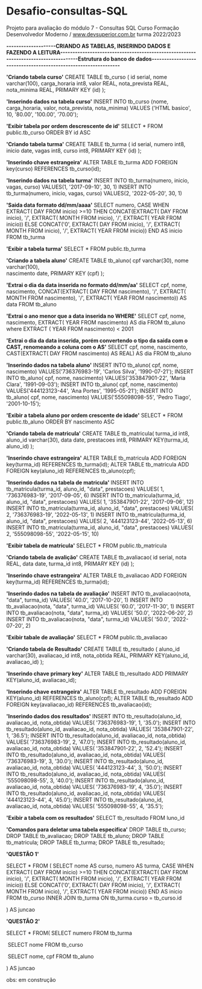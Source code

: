 # Desafio-consultas-SQL
Projeto para avaliação do módulo 7 - Consultas SQL Curso Formação Desenvolvedor Moderno / www.devsuperior.com.br turma 2022/2023

**--------------------CRIANDO AS TABELAS, INSERINDO DADOS E FAZENDO A LEITURA------------------------------------------------------------------------------------Estrutura do banco de dados----------------------------------------------------------------**

**'Criando tabela curso'**
CREATE TABLE tb_curso (
    id serial, 
    nome varchar(100), 
    carga_horaria int8,
	valor REAL,
	nota_prevista REAL, 
	nota_minima REAL,
    PRIMARY KEY (id) 
);

**'Inserindo dados na tabela curso'**
INSERT INTO tb_curso (nome, carga_horaria, valor, nota_prevista, nota_minima) VALUES ('HTML basico', 10, '80.00', '100.00', '70.00');

**'Exibir tabela por ordem descrescente de id'**
SELECT * FROM public.tb_curso
ORDER BY id ASC 

**'Criando tabela turma'**
CREATE TABLE tb_turma (
    id serial, 
    numero int8,
    inicio date,
	vagas int8,
	curso int8,
    PRIMARY KEY (id)
);

**'Inserindo chave estrangeira'**
ALTER TABLE tb_turma ADD FOREIGN key(curso) REFERENCES tb_curso(id); 

**'Inserindo dados na tabela turma'**
INSERT INTO tb_turma(numero, inicio, vagas, curso) VALUES(1, '2017-09-10', 30, 1)
INSERT INTO tb_turma(numero, inicio, vagas, curso) VALUES(2, '2022-05-20', 30, 1)

**'Saida data formato dd/mm/aaaa'**
	SELECT numero,
	CASE WHEN EXTRACT( DAY FROM inicio) >=10 THEN CONCAT(EXTRACT( DAY FROM inicio), '/', EXTRACT( MONTH FROM inicio), '/', EXTRACT( YEAR FROM inicio)) 
	ELSE CONCAT('0', EXTRACT( DAY FROM inicio), '/', EXTRACT( MONTH FROM inicio), '/', EXTRACT( YEAR FROM inicio)) 
	END AS inicio 
	FROM tb_turma

**'Exibir a tabela turma'**
SELECT * FROM public.tb_turma

**'Criando a tabela aluno'**
CREATE TABLE tb_aluno(
    cpf varchar(30),
	nome varchar(100),  
    nascimento date,
    PRIMARY KEY (cpf)
);

**'Extrai o dia da data inserida no formato dd/mm/aa'**
SELECT cpf, nome, nascimento, CONCAT(EXTRACT( DAY FROM nascimento), '/', EXTRACT( MONTH FROM nascimento), '/', EXTRACT( YEAR FROM nascimento)) AS data FROM tb_aluno

**'Extrai o ano menor que a data inserida no WHERE'**
SELECT cpf, nome, nascimento, EXTRACT( YEAR FROM nascimento) AS dia FROM tb_aluno where EXTRACT ( YEAR FROM nascimento) < 2001

**'Extrai o dia da data inserida, porém convertendo o tipo da saida com o CAST, renomeando a coluna com o AS'**
SELECT cpf, nome, nascimento, CAST(EXTRACT( DAY FROM nascimento) AS REAL) AS dia FROM tb_aluno

**'Inserindo dados na tabela aluno'**
INSERT INTO tb_aluno( cpf, nome, nascimento) VALUES('736376983-19', 'Carlos Silva', '1990-07-21');
INSERT INTO tb_aluno( cpf, nome, nascimento) VALUES('353847901-22', 'Maria Clara', '1991-09-03');
INSERT INTO tb_aluno( cpf, nome, nascimento) VALUES('444123123-44', 'Ana Portes', '1995-05-21');
INSERT INTO tb_aluno( cpf, nome, nascimento) VALUES('555098098-55', 'Pedro Tiago', '2001-10-15');

**'Exibir a tabela aluno por ordem crescente de idade'**
SELECT * FROM public.tb_aluno
ORDER BY nascimento ASC

**'Criando tabela de matricula'**
CREATE TABLE tb_matricula(
    turma_id int8,
    aluno_id varchar(30),
    data date,
	prestacoes int8,
	PRIMARY KEY(turma_id, aluno_id)
);

**'Inserindo chave estrangeira'**
ALTER TABLE tb_matricula ADD FOREIGN key(turma_id) REFERENCES tb_turma(id); 
ALTER TABLE tb_matricula ADD FOREIGN key(aluno_id) REFERENCES tb_aluno(cpf); 

**'Inserindo dados na tabela de matricula'**
INSERT INTO tb_matricula(turma_id, aluno_id, "data", prestacoes) VALUES( 1, '736376983-19', '2017-09-05', 6)
INSERT INTO tb_matricula(turma_id, aluno_id, "data", prestacoes) VALUES( 1, '353847901-22', '2017-09-06', 12)
INSERT INTO tb_matricula(turma_id, aluno_id, "data", prestacoes) VALUES( 2, '736376983-19', '2022-05-13', 1)
INSERT INTO tb_matricula(turma_id, aluno_id, "data", prestacoes) VALUES( 2, '444123123-44', '2022-05-13', 6)
INSERT INTO tb_matricula(turma_id, aluno_id, "data", prestacoes) VALUES( 2, '555098098-55', '2022-05-15', 10)

**'Exibir tabela de matricula'**
SELECT * FROM public.tb_matricula

**'Criando tabela de avalição'**
CREATE TABLE tb_avaliacao(
    id serial,
    nota REAL,
    data date,
	turma_id int8,
    PRIMARY KEY (id)
);

**'Inserindo chave estrangeira'**
ALTER TABLE tb_avaliacao ADD FOREIGN key(turma_id) REFERENCES tb_turma(id); 

**'Inserindo dados na tabela de avaliação'**
INSERT INTO tb_avaliacao(nota, "data", turma_id) VALUES( '40.0', '2017-10-20', 1)
INSERT INTO tb_avaliacao(nota, "data", turma_id) VALUES( '60.0', '2017-11-30', 1)
INSERT INTO tb_avaliacao(nota, "data", turma_id) VALUES( '50.0', '2022-06-20', 2)
INSERT INTO tb_avaliacao(nota, "data", turma_id) VALUES( '50.0', '2022-07-20', 2)

**'Exibir tabale de avaliação'**
SELECT * FROM public.tb_avaliacao

**'Criando tabela de Resultado'**
CREATE TABLE tb_resultado (
	aluno_id varchar(30),
	avaliacao_id int8,
	nota_obtida REAL,
	PRIMARY KEY(aluno_id, avaliacao_id)
);

**'Inserindo chave primary key'**
ALTER TABLE tb_resultado ADD PRIMARY KEY(aluno_id, avaliacao_id);

**'Inserindo chave estrangeira'**
ALTER TABLE tb_resultado ADD FOREIGN KEY(aluno_id) REFERENCES tb_aluno(cpf);
ALTER TABLE tb_resultado ADD FOREIGN key(avaliacao_id) REFERENCES tb_avaliacao(id);

**'Inserindo dados dos resultados'**
INSERT INTO tb_resultado(aluno_id, avaliacao_id, nota_obtida) VALUES( '736376983-19', 1, '35.0');
INSERT INTO tb_resultado(aluno_id, avaliacao_id, nota_obtida) VALUES( '353847901-22', 1, '36.5');
INSERT INTO tb_resultado(aluno_id, avaliacao_id, nota_obtida) VALUES( '736376983-19', 2, '47.0');
INSERT INTO tb_resultado(aluno_id, avaliacao_id, nota_obtida) VALUES( '353847901-22', 2, '52.4');
INSERT INTO tb_resultado(aluno_id, avaliacao_id, nota_obtida) VALUES( '736376983-19', 3, '30.0');
INSERT INTO tb_resultado(aluno_id, avaliacao_id, nota_obtida) VALUES( '444123123-44', 3, '50.0');
INSERT INTO tb_resultado(aluno_id, avaliacao_id, nota_obtida) VALUES( '555098098-55', 3, '40.0');
INSERT INTO tb_resultado(aluno_id, avaliacao_id, nota_obtida) VALUES( '736376983-19', 4, '35.0');
INSERT INTO tb_resultado(aluno_id, avaliacao_id, nota_obtida) VALUES( '444123123-44', 4, '45.0');
INSERT INTO tb_resultado(aluno_id, avaliacao_id, nota_obtida) VALUES( '555098098-55', 4, '35.5');

**'Exibir a tabela com os resultados'**
SELECT tb_resultado FROM luno_id 



**'Comandos para deletar uma tabela especifica'**
DROP TABLE tb_curso;
DROP TABLE tb_avaliacao;
DROP TABLE tb_aluno;
DROP TABLE tb_matricula;
DROP TABLE tb_turma;
DROP TABLE tb_resultado;

**'QUESTÃO 1'**

SELECT * FROM (
	SELECT nome AS curso, numero AS turma, CASE WHEN EXTRACT( DAY FROM inicio) >=10 THEN CONCAT(EXTRACT( DAY FROM inicio), '/', EXTRACT( MONTH FROM inicio), '/', EXTRACT( YEAR FROM inicio)) 
	ELSE CONCAT('0', EXTRACT( DAY FROM inicio), '/', EXTRACT( MONTH FROM inicio), '/', EXTRACT( YEAR FROM inicio)) 
	END AS inicio FROM tb_curso INNER JOIN tb_turma ON tb_turma.curso = tb_curso.id
	
) AS juncao

**'QUESTÃO 2'**

SELECT * FROM(
	SELECT numero FROM tb_turma

​	SELECT nome FROM tb_curso

​	SELECT nome, cpf FROM tb_aluno

) AS juncao

obs: em construção
